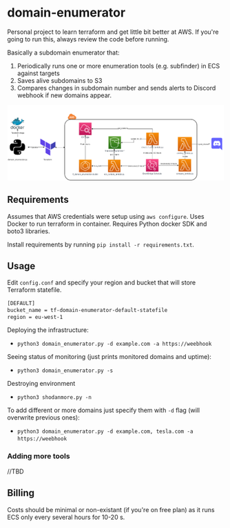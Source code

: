 # domain-enumerator

Personal project to learn terraform and get little bit better at AWS. If you're going to run this, always review the code before running.

Basically a subdomain enumerator that:
1. Periodically runs one or more enumeration tools (e.g. subfinder) in ECS against targets
2. Saves alive subdomains to S3
3. Compares changes in subdomain number and sends alerts to Discord webhook if new domains appear.    

![domain_enumerator.png](https://raw.githubusercontent.com/frankenk/domain-enumerator/main/images/domain_enumerator.drawio.png)

## Requirements

Assumes that AWS credentials were setup using `aws configure`. Uses Docker to run terraform in container. Requires Python docker SDK and boto3 libraries. 

Install requirements by running `pip install -r requirements.txt`.

## Usage

Edit `config.conf` and specify your region and bucket that will store Terraform statefile. 
```
[DEFAULT]
bucket_name = tf-domain-enumerator-default-statefile
region = eu-west-1
```

Deploying the infrastructure:
- `python3 domain_enumerator.py -d example.com -a https://weebhook`

Seeing status of monitoring (just prints monitored domains and uptime):
- `python3 domain_enumerator.py -s`

Destroying environment
- `python3 shodanmore.py -n`

To add different or more domains just specify them with `-d` flag (will overwrite previous ones):
- `python3 domain_enumerator.py -d example.com, tesla.com -a https://weebhook`

### Adding more tools

//TBD

## Billing

Costs should be minimal or non-existant (if you're on free plan) as it runs ECS only every several hours for 10-20 s.  